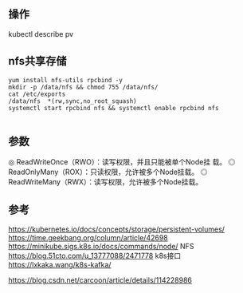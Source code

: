 ## 操作

kubectl describe pv 
## nfs共享存储
```shell
yum install nfs-utils rpcbind -y
mkdir -p /data/nfs && chmod 755 /data/nfs/
cat /etc/exports
/data/nfs  *(rw,sync,no_root_squash)
systemctl start rpcbind nfs && systemctl enable rpcbind nfs


```
## 参数

◎ ReadWriteOnce（RWO）：读写权限，并且只能被单个Node挂
载。
◎ ReadOnlyMany（ROX）：只读权限，允许被多个Node挂载。
◎ ReadWriteMany（RWX）：读写权限，允许被多个Node挂载。

## 参考
https://kubernetes.io/docs/concepts/storage/persistent-volumes/
https://time.geekbang.org/column/article/42698
https://minikube.sigs.k8s.io/docs/commands/node/
NFS
https://blog.51cto.com/u_13777088/2471778
k8s接口
https://lxkaka.wang/k8s-kafka/

https://blog.csdn.net/carcoon/article/details/114228986
